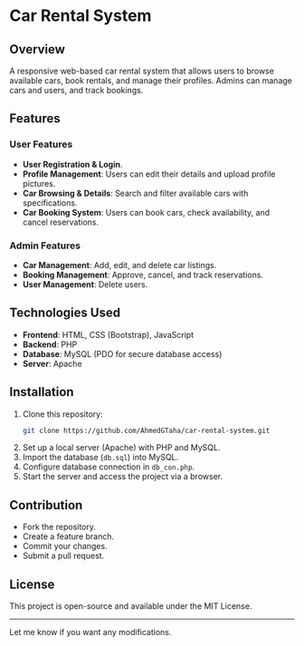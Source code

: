 # Car Rental System  

## Overview  
A responsive web-based car rental system that allows users to browse available cars, book rentals, and manage their profiles. Admins can manage cars and users, and track bookings.

## Features  

### User Features  
- **User Registration & Login**.  
- **Profile Management**: Users can edit their details and upload profile pictures.  
- **Car Browsing & Details**: Search and filter available cars with specifications.  
- **Car Booking System**: Users can book cars, check availability, and cancel reservations.

### Admin Features  
- **Car Management**: Add, edit, and delete car listings.  
- **Booking Management**: Approve, cancel, and track reservations.  
- **User Management**: Delete users.  

## Technologies Used  
- **Frontend**: HTML, CSS (Bootstrap), JavaScript  
- **Backend**: PHP  
- **Database**: MySQL (PDO for secure database access)  
- **Server**: Apache  

## Installation  

1. Clone this repository:  
   ```sh
   git clone https://github.com/AhmedGTaha/car-rental-system.git
   ```  
2. Set up a local server (Apache) with PHP and MySQL.  
3. Import the database (`db.sql`) into MySQL.  
4. Configure database connection in `db_con.php`.  
5. Start the server and access the project via a browser.  

## Contribution  
- Fork the repository.  
- Create a feature branch.  
- Commit your changes.  
- Submit a pull request.  

## License  
This project is open-source and available under the MIT License.  

---

Let me know if you want any modifications.
